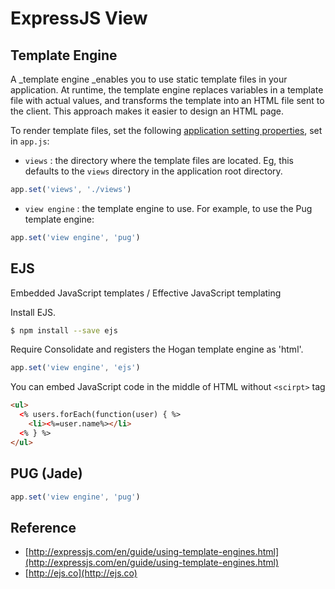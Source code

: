 # ExpressJS View

## Template Engine

A \_template engine \_enables you to use static template files in your application. At runtime, the template engine replaces variables in a template file with actual values, and transforms the template into an HTML file sent to the client. This approach makes it easier to design an HTML page.

To render template files, set the following [application setting properties](http://expressjs.com/en/4x/api.html#app.set), set in `app.js`:

* `views` : the directory where the template files are located. Eg, this defaults to the `views` directory in the application root directory.

```js
app.set('views', './views')
```

* `view engine` : the template engine to use. For example, to use the Pug template engine:

```js
app.set('view engine', 'pug')
```

## EJS

Embedded JavaScript templates / Effective JavaScript templating

Install EJS.

```bash
$ npm install --save ejs
```

Require Consolidate and registers the Hogan template engine as 'html'.

```js
app.set('view engine', 'ejs')
```

You can embed JavaScript code in the middle of HTML without `<scirpt>` tag

```html
<ul>
  <% users.forEach(function(user) { %>
    <li><%=user.name%></li>
  <% } %>
</ul>
```

## PUG \(Jade\)

```js
app.set('view engine', 'pug')
```

## Reference

* [http://expressjs.com/en/guide/using-template-engines.html](http://expressjs.com/en/guide/using-template-engines.html)
* [http://ejs.co](http://ejs.co)



